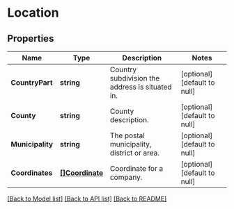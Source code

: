 # Location

## Properties
Name | Type | Description | Notes
------------ | ------------- | ------------- | -------------
**CountryPart** | **string** | Country subdivision the address is situated in. | [optional] [default to null]
**County** | **string** | County description. | [optional] [default to null]
**Municipality** | **string** | The postal municipality, district or area. | [optional] [default to null]
**Coordinates** | [**[]Coordinate**](Coordinate.md) | Coordinate for a company. | [optional] [default to null]

[[Back to Model list]](../README.md#documentation-for-models) [[Back to API list]](../README.md#documentation-for-api-endpoints) [[Back to README]](../README.md)

